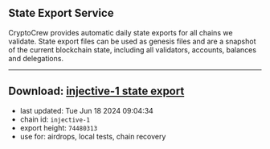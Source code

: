 ## State Export Service
CryptoCrew provides automatic daily state exports for all chains we validate. State export files can be used as genesis files and are a snapshot of the current blockchain state, including all validators, accounts, balances and delegations.

---
**Download: [injective-1 state export](https://dl-eu2.ccvalidators.com/SERVICE/injective/injective-1_export_74480313.json)**
---

- last updated: Tue Jun 18 2024 09:04:34
- chain id: `injective-1`
- export height: `74480313`
- use for: airdrops, local tests, chain recovery

